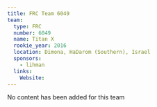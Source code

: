 ```yaml
---
title: FRC Team 6049
team:
  type: FRC
  number: 6049
  name: Titan X
  rookie_year: 2016
  location: Dimona, HaDarom (Southern), Israel
  sponsors:
    - lihman
  links:
    Website: 
---
```

No content has been added for this team